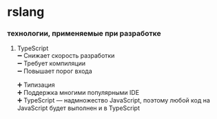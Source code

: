 # rslang
### технологии, применяемые при разработке
1. TypeScript  
    :heavy_minus_sign: Снижает скорость разработки  
    :heavy_minus_sign: Требует компиляции  
    :heavy_minus_sign: Повышает порог входа  
    
    :heavy_plus_sign: Типизация  
    :heavy_plus_sign: Поддержка многими популярными IDE  
    :heavy_plus_sign: TypeScript — надмножество JavaScript, поэтому любой код на JavaScript будет выполнен и в TypeScript  
